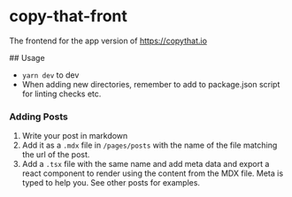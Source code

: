 # copy-that-front
The frontend for the app version of https://copythat.io

## Usage
* `yarn dev` to dev
* When adding new directories, remember to add to package.json script for linting checks etc.

### Adding Posts
1. Write your post in markdown
2. Add it as a `.mdx` file in `/pages/posts` with the name of the file matching the url of the post.
3. Add a `.tsx` file with the same name and add meta data and export a react component to render using the content from the MDX file. Meta is typed to help you. See other posts for examples.

